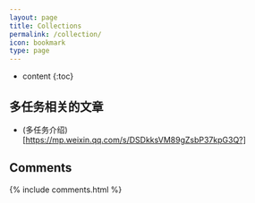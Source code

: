 ```yaml
---
layout: page
title: Collections
permalink: /collection/
icon: bookmark
type: page
---
```


* content
{:toc}

## 多任务相关的文章

* (多任务介绍) [https://mp.weixin.qq.com/s/DSDkksVM89gZsbP37kpG3Q?]

## Comments

{% include comments.html %}
